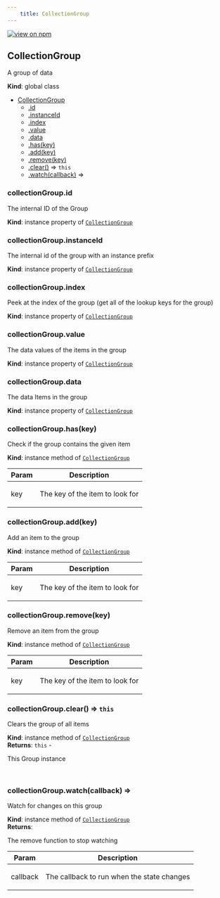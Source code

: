 ```yaml
--- 
	title: CollectionGroup 
--- 
```


[![view on npm](http://img.shields.io/npm/v/@plexusjs/core.svg)](https://www.npmjs.org/package/@plexusjs/core)


<a name="CollectionGroup"></a>

## CollectionGroup
<p>A group of data</p>

**Kind**: global class  

* [CollectionGroup](#CollectionGroup)
    * [.id](#CollectionGroup+id)
    * [.instanceId](#CollectionGroup+instanceId)
    * [.index](#CollectionGroup+index)
    * [.value](#CollectionGroup+value)
    * [.data](#CollectionGroup+data)
    * [.has(key)](#CollectionGroup+has)
    * [.add(key)](#CollectionGroup+add)
    * [.remove(key)](#CollectionGroup+remove)
    * [.clear()](#CollectionGroup+clear) ⇒ <code>this</code>
    * [.watch(callback)](#CollectionGroup+watch) ⇒

<a name="CollectionGroup+id"></a>

### collectionGroup.id
<p>The internal ID of the Group</p>

**Kind**: instance property of [<code>CollectionGroup</code>](#CollectionGroup)  
<a name="CollectionGroup+instanceId"></a>

### collectionGroup.instanceId
<p>The internal id of the group with an instance prefix</p>

**Kind**: instance property of [<code>CollectionGroup</code>](#CollectionGroup)  
<a name="CollectionGroup+index"></a>

### collectionGroup.index
<p>Peek at the index of the group (get all of the lookup keys for the group)</p>

**Kind**: instance property of [<code>CollectionGroup</code>](#CollectionGroup)  
<a name="CollectionGroup+value"></a>

### collectionGroup.value
<p>The data values of the items in the group</p>

**Kind**: instance property of [<code>CollectionGroup</code>](#CollectionGroup)  
<a name="CollectionGroup+data"></a>

### collectionGroup.data
<p>The data Items in the group</p>

**Kind**: instance property of [<code>CollectionGroup</code>](#CollectionGroup)  
<a name="CollectionGroup+has"></a>

### collectionGroup.has(key)
<p>Check if the group contains the given item</p>

**Kind**: instance method of [<code>CollectionGroup</code>](#CollectionGroup)  

| Param | Description |
| --- | --- |
| key | <p>The key of the item to look for</p> |

<a name="CollectionGroup+add"></a>

### collectionGroup.add(key)
<p>Add an item to the group</p>

**Kind**: instance method of [<code>CollectionGroup</code>](#CollectionGroup)  

| Param | Description |
| --- | --- |
| key | <p>The key of the item to look for</p> |

<a name="CollectionGroup+remove"></a>

### collectionGroup.remove(key)
<p>Remove an item from the group</p>

**Kind**: instance method of [<code>CollectionGroup</code>](#CollectionGroup)  

| Param | Description |
| --- | --- |
| key | <p>The key of the item to look for</p> |

<a name="CollectionGroup+clear"></a>

### collectionGroup.clear() ⇒ <code>this</code>
<p>Clears the group of all items</p>

**Kind**: instance method of [<code>CollectionGroup</code>](#CollectionGroup)  
**Returns**: <code>this</code> - <p>This Group instance</p>  
<a name="CollectionGroup+watch"></a>

### collectionGroup.watch(callback) ⇒
<p>Watch for changes on this group</p>

**Kind**: instance method of [<code>CollectionGroup</code>](#CollectionGroup)  
**Returns**: <p>The remove function to stop watching</p>  

| Param | Description |
| --- | --- |
| callback | <p>The callback to run when the state changes</p> |

